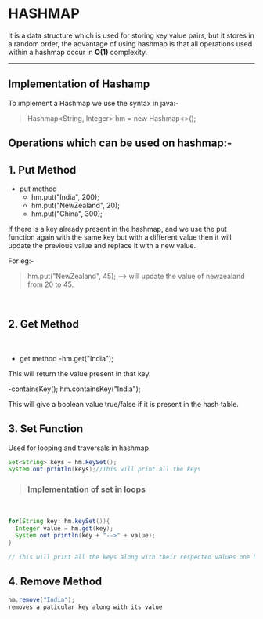 # HASHMAP

It is a data structure which is used for storing key value pairs, but it stores in a random order, the advantage of using hashmap is that all operations used within a hashmap occur in **O(1)** complexity.

---

## Implementation of Hashamp

To implement a Hashmap we use the syntax in java:-

> Hashmap<String, Integer> hm = new Hashmap<>();

## **Operations which can be used on hashmap**:-

## 1. Put Method

- put method
  - hm.put("India", 200);
  - hm.put("NewZealand", 20);
  - hm.put("China", 300);

If there is a key already present in the hashmap, and we use the put function again with the same key but with a different value then it will update the previous value and replace it with a new value.

For eg:-

> hm.put("NewZealand", 45); --> will update the value of newzealand from 20 to 45.

</br>

## 2. Get Method

</br>

- get method
  -hm.get("India");

This will return the value present in that key.

-containsKey();
hm.containsKey("India");

This will give a boolean value true/false if it is present in the hash table.

## 3. Set Function

Used for looping and traversals in hashmap

```java
Set<String> keys = hm.keySet();
System.out.println(keys);//This will print all the keys
```

> ### Implementation of set in loops

</br>

```java
for(String key: hm.keySet()){
  Integer value = hm.get(key);
  System.out.println(key + "-->" + value);
}

// This will print all the keys along with their respected values one by one but the order will be randomized.

```

## 4. Remove Method

```java
hm.remove("India");
removes a paticular key along with its value
```
